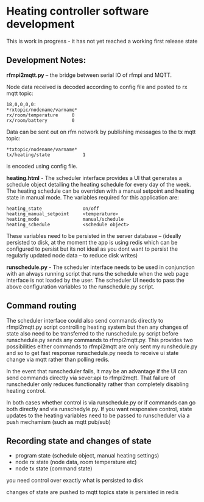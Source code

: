 # Heating controller software development

This is work in progress - it has not yet reached a working first release state

## Development Notes:


**rfmpi2mqtt.py** – the bridge between serial IO of rfmpi and MQTT.

Node data received is decoded according to config file and posted to rx mqtt topic:

	18,0,0,0,0:
	*rxtopic/nodename/varname*
	rx/room/temperature		0
	rx/room/battery			0

Data can be sent out on rfm network by publishing messages to the tx mqtt topic:

	*txtopic/nodename/varname*
	tx/heating/state			1

is encoded using config file.

**heating.html** - The scheduler interface provides a UI that generates a schedule object detailing the heating schedule for every day of the week. The heating schedule can be overriden with a manual setpoint and heating state in manual mode. The variables required for this application are:
    
	heating_state			    on/off
	heating_manual_setpoint		<temperature>		
	heating_mode			    manual/schedule
	heating_schedule			<schedule object>

These variables need to be persisted in the server database – (ideally persisted to disk, at the moment the app is using redis which can be configured to persist but its not ideal as you dont want to persist the regularly updated node data – to reduce disk writes)

**runschedule.py** - The scheduler interface needs to be used in conjunction with an always running script that runs the schedule when the web page interface is not loaded by the user. The scheduler UI needs to pass the above configuration variables to the runschedule.py script.

## Command routing

The scheduler interface could also send commands directly to rfmpi2mqtt.py script controlling heating system but then any changes of state also need to be transferred to the runschedule.py script before runschedule.py sends any commands to rfmpi2mqtt.py.
This provides two possibilities either commands to rfmpi2mqtt are only sent my runshedule.py and so to get fast response runschedule.py needs to receive ui state change via mqtt rather than polling redis.

In the event that runscheduler fails, it may be an advantage if the UI can send commands directly via sever:api to rfmpi2mqtt. That failure of runscheduler only reduces functionality  rather than completely disabling heating control. 

In both cases whether control is via runschedule.py or if commands can go both directly and via runschedyle.py. If you want responsive control, state updates to the heating variables need to be passed to runscheduler via a push mechamism (such as mqtt pub/sub)

## Recording state and changes of state

- program state (schedule object, manual heating settings)
- node rx state (node data, room temperature etc)
- node tx state (command state)

you need control over exactly what is persisted to disk

changes of state are pushed to mqtt topics
state is persisted in redis






